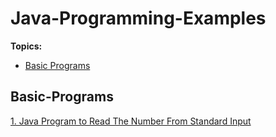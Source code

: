 # Java-Programming-Examples

**Topics:**
- [Basic Programs](#Basic-Programs)


## Basic-Programs
[1. Java Program to Read The Number From Standard Input](Basic%20Programs/src/IntegerInput.java)